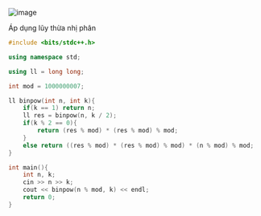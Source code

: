 ![image](https://github.com/user-attachments/assets/99d7c3f2-7d2a-4ed7-a59b-7d5c2ee08e17)

Áp dụng lũy thừa nhị phân

```cpp
#include <bits/stdc++.h>

using namespace std;

using ll = long long;

int mod = 1000000007;

ll binpow(int n, int k){
    if(k == 1) return n;
    ll res = binpow(n, k / 2);
    if(k % 2 == 0){
        return (res % mod) * (res % mod) % mod;
    }
    else return ((res % mod) * (res % mod) % mod) * (n % mod) % mod; 
}

int main(){
    int n, k;
    cin >> n >> k;
    cout << binpow(n % mod, k) << endl;
    return 0;
}
```
